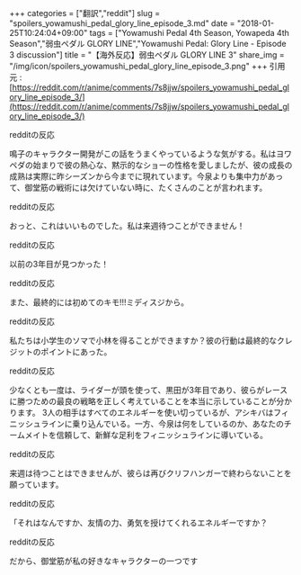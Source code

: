 +++
categories = ["翻訳","reddit"]
slug = "spoilers_yowamushi_pedal_glory_line_episode_3.md"
date = "2018-01-25T10:24:04+09:00"
tags = ["Yowamushi Pedal 4th Season, Yowapeda 4th Season","弱虫ペダル GLORY LINE","Yowamushi Pedal: Glory Line - Episode 3 discussion"]
title = "【海外反応】弱虫ペダル GLORY LINE 3"
share_img = "/img/icon/spoilers_yowamushi_pedal_glory_line_episode_3.png"
+++
引用元 : [https://reddit.com/r/anime/comments/7s8jjw/spoilers_yowamushi_pedal_glory_line_episode_3/](https://reddit.com/r/anime/comments/7s8jjw/spoilers_yowamushi_pedal_glory_line_episode_3/)

<p><span class="reddit-comment">redditの反応</span></p>鳴子のキャラクター開発がこの話をうまくやっているような気がする。私はヨワペダの始まりで彼の熱心な、黙示的なショーの性格を愛しましたが、彼の成長の成熟は実際に昨シーズンから今までに現れています。今泉よりも集中力があって、御堂筋の戦術には欠けていない時に、たくさんのことが言われます。

<p><span class="reddit-comment">redditの反応</span></p>おっと、これはいいものでした。私は来週待つことができません！

<p><span class="reddit-comment">redditの反応</span></p>以前の3年目が見つかった！

<p><span class="reddit-comment">redditの反応</span></p>また、最終的には初めてのキモ!!!ミディスジから。

<p><span class="reddit-comment">redditの反応</span></p>私たちは小学生のソマで小林を得ることができますか？彼の行動は最終的なクレジットのポイントにあった。

<p><span class="reddit-comment">redditの反応</span></p>少なくとも一度は、ライダーが頭を使って、黒田が3年目であり、彼らがレースに勝つための最良の戦略を正しく考えていることを本当に示していることが分かります。 3人の相手はすべてのエネルギーを使い切っているが、アシキバはフィニッシュラインに乗り込んでいる。一方、今泉は何をしているのか、あなたのチームメイトを信頼して、新鮮な足利をフィニッシュラインに導いている。

<p><span class="reddit-comment">redditの反応</span></p>来週は待つことはできませんが、彼らは再びクリフハンガーで終わらないことを願っています。

<p><span class="reddit-comment">redditの反応</span></p>「それはなんですか、友情の力、勇気を授けてくれるエネルギーですか？

<p><span class="reddit-comment">redditの反応</span></p>だから、御堂筋が私の好きなキャラクターの一つです
